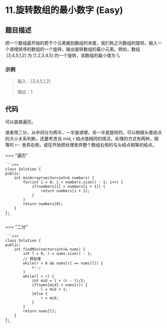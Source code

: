 # 11.旋转数组的最小数字 (Easy)

## 题目描述

把一个数组最开始的若干个元素搬到数组的末尾，我们称之为数组的旋转。输入一个递增排序的数组的一个旋转，输出旋转数组的最小元素。例如，数组  [3,4,5,1,2] 为 [1,2,3,4,5] 的一个旋转，该数组的最小值为 1。

### 示例

> 输入：[3,4,5,1,2]
>
> 输出：1

## 代码

可以直接遍历。

或者用二分，从中间分为两半，一半是递增，另一半是旋转的，可以根据头尾结点的大小关系判断。还要考虑当 mid, r 结点值相同的情况，处理的方式有两种，相等时 r-- 舍弃右侧，或在开始预处理舍弃整个数组右侧的与头结点相等的结点。

=== "遍历"

    ```c++
    class Solution {
    public:
        int minArray(vector<int>& numbers) {
            for(int i = 0; i < numbers.size() - 1; i++) {
                if(numbers[i] > numbers[i + 1]) {
                    return numbers[i + 1];
                }
            }
            return numbers[0];
        }
    };
    ```
    
=== "二分"

    ```c++
    class Solution {
    public:
        int findMin(vector<int>& nums) {
            int l = 0, r = nums.size() - 1;
            // 预处理
            while(r > 0 && nums[r] == nums[l]) {
                r--;
            }
            while(l < r) {
                int mid = l + (r - l)/2;
                if(nums[mid] > nums[r]) {
                    l = mid + 1;
                }else {
                    r = mid;
                }
            }
            return nums[l];
        }
    };
    ```
